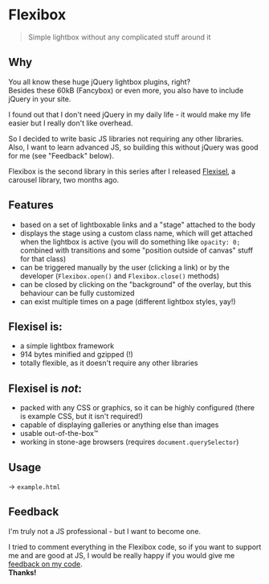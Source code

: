 # Flexibox

> Simple lightbox without any complicated stuff around it

## Why

You all know these huge jQuery lightbox plugins, right?  
Besides these 60kB (Fancybox) or even more, you also have to include jQuery in your site.

I found out that I don't need jQuery in my daily life - it would make my life easier but I really don't like overhead.

So I decided to write basic JS libraries not requiring any other libraries.  
Also, I want to learn advanced JS, so building this without jQuery was good for me (see "Feedback" below).

Flexibox is the second library in this series after I released [Flexisel](https://github.com/vis7mac/flexisel), a carousel library, two months ago.

## Features

- based on a set of lightboxable links and a "stage" attached to the body
- displays the stage using a custom class name, which will get attached when the lightbox is active (you will do something like `opacity: 0;` combined with transitions and some "position outside of canvas" stuff for that class)
- can be triggered manually by the user (clicking a link) or by the developer (`Flexibox.open()` and `Flexibox.close()` methods)
- can be closed by clicking on the "background" of the overlay, but this behaviour can be fully customized
- can exist multiple times on a page (different lightbox styles, yay!)

## Flexisel is:

- a simple lightbox framework
- 914 bytes minified and gzipped (!)
- totally flexible, as it doesn't require any other libraries

## Flexisel is *not*:

- packed with any CSS or graphics, so it can be highly configured (there is example CSS, but it isn't required!)
- capable of displaying galleries or anything else than images
- usable out-of-the-box™
- working in stone-age browsers (requires `document.querySelector`)

## Usage

→ `example.html`

## Feedback

I'm truly not a JS professional - but I want to become one.

I tried to comment everything in the Flexibox code, so if you want to support me and are good at JS, I would be really happy if you would give me [feedback on my code](https://twitter.com/lukasbestle).  
**Thanks!**